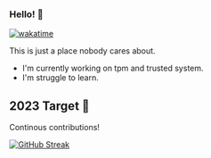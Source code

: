 ### Hello! 👋

[![wakatime](https://wakatime.com/badge/user/008ff432-30a8-46b1-84c9-e71859ddcbed.svg)](https://wakatime.com/@008ff432-30a8-46b1-84c9-e71859ddcbed)

This is just a place nobody cares about.

- I'm currently working on tpm and trusted system.
- I'm struggle to learn.

## 2023 Target 🎯

Continous contributions!

[![GitHub Streak](https://streak-stats.demolab.com?user=imcmy&theme=icegray)](https://git.io/streak-stats)
